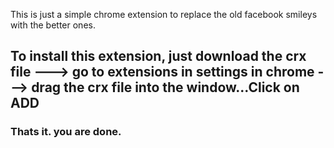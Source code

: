 This is just a simple chrome extension to replace the old facebook smileys with the better ones.

<h2>To install this extension, just download the crx file ---> go to extensions in settings in chrome ---> drag the crx file into the window...Click on ADD</h2>
<h3>Thats it. you are done.</h3>